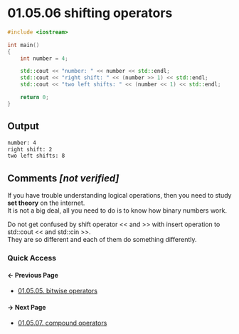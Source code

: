 # 01.05.06 shifting operators

```cxx
#include <iostream>

int main()
{
    int number = 4;

    std::cout << "number: " << number << std::endl;
    std::cout << "right shift: " << (number >> 1) << std::endl;
    std::cout << "two left shifts: " << (number << 1) << std::endl;

    return 0;
}

```

## Output

```txt
number: 4
right shift: 2
two left shifts: 8
```

## Comments *[not verified]*

If you have trouble understanding logical operations, then you need to study **set theory** on the internet.  
It is not a big deal, all you need to do is to know how binary numbers work.

Do not get confused by shift operator << and >> with insert operation to std::cout << and std::cin >>.  
They are so different and each of them do something differently.  

### Quick Access

<div class="previous_page pagination">

#### &#8592; Previous Page

* [01.05.05. bitwise operators](./../../01.the_basics/05.expressions&statements&operators/05.bitwise.md)

</div>
<div class="next_page pagination">

#### &#8594; Next Page

* [01.05.07. compound operators](./../../01.the_basics/05.expressions&statements&operators/07.compound.md)

</div>
